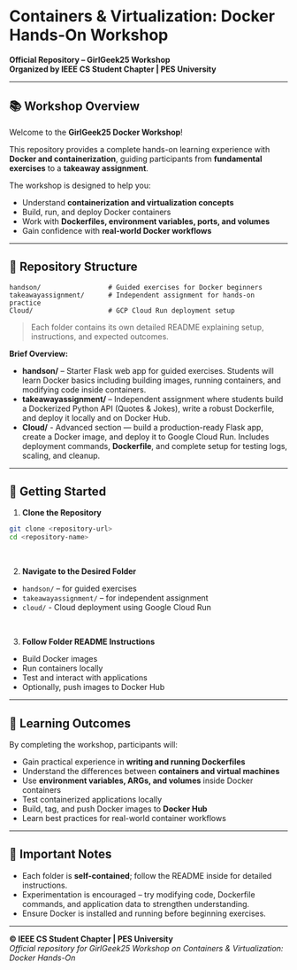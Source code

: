 # **Containers & Virtualization: Docker Hands-On Workshop**

**Official Repository – GirlGeek25 Workshop** <br>
**Organized by IEEE CS Student Chapter | PES University**

---

## **📚 Workshop Overview**

Welcome to the **GirlGeek25 Docker Workshop**!

This repository provides a complete hands-on learning experience with **Docker and containerization**, guiding participants from **fundamental exercises** to a **takeaway assignment**.

The workshop is designed to help you:

* Understand **containerization and virtualization concepts**
* Build, run, and deploy Docker containers
* Work with **Dockerfiles, environment variables, ports, and volumes**
* Gain confidence with **real-world Docker workflows**

---

## **📂 Repository Structure**

```
handson/                 # Guided exercises for Docker beginners
takeawayassignment/      # Independent assignment for hands-on practice
Cloud/                   # GCP Cloud Run deployment setup
```

> Each folder contains its own detailed README explaining setup, instructions, and expected outcomes.

**Brief Overview:**

* **handson/** – Starter Flask web app for guided exercises. Students will learn Docker basics including building images, running containers, and modifying code inside containers.
* **takeawayassignment/** – Independent assignment where students build a Dockerized Python API (Quotes & Jokes), write a robust Dockerfile, and deploy it locally and on Docker Hub.
* **Cloud/** - Advanced section — build a production-ready Flask app, create a Docker image, and deploy it to Google Cloud Run. Includes deployment commands, **Dockerfile**, and complete setup for testing logs, scaling, and cleanup.
---

## **🚀 Getting Started**

1. **Clone the Repository**

```bash
git clone <repository-url>
cd <repository-name>
```
<br>

2. **Navigate to the Desired Folder**
* `handson/` – for guided exercises
* `takeawayassignment/` – for independent assignment
* `cloud/` - Cloud deployment using Google Cloud Run
<br>

3. **Follow Folder README Instructions**
* Build Docker images
* Run containers locally
* Test and interact with applications
* Optionally, push images to Docker Hub

---

## **🎯 Learning Outcomes**

By completing the workshop, participants will:

* Gain practical experience in **writing and running Dockerfiles**
* Understand the differences between **containers and virtual machines**
* Use **environment variables, ARGs, and volumes** inside Docker containers
* Test containerized applications locally
* Build, tag, and push Docker images to **Docker Hub**
* Learn best practices for real-world container workflows

---

## **📌 Important Notes**

* Each folder is **self-contained**; follow the README inside for detailed instructions.
* Experimentation is encouraged – try modifying code, Dockerfile commands, and application data to strengthen understanding.
* Ensure Docker is installed and running before beginning exercises.

---

**© IEEE CS Student Chapter | PES University** <br>
*Official repository for GirlGeek25 Workshop on Containers & Virtualization: Docker Hands-On*
